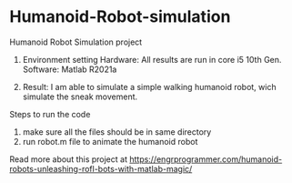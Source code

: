 # Humanoid-Robot-simulation
Humanoid Robot Simulation project 
1. Environment setting
Hardware: All results are run in core i5 10th Gen. Software: Matlab R2021a

2. Result:
I am able to simulate a simple walking humanoid robot, wich simulate the sneak movement.


Steps to run the code

   1. make sure all the files should be in same directory
   2. run robot.m file to animate the humanoid robot
      
Read more about this project at 
https://engrprogrammer.com/humanoid-robots-unleashing-rofl-bots-with-matlab-magic/

